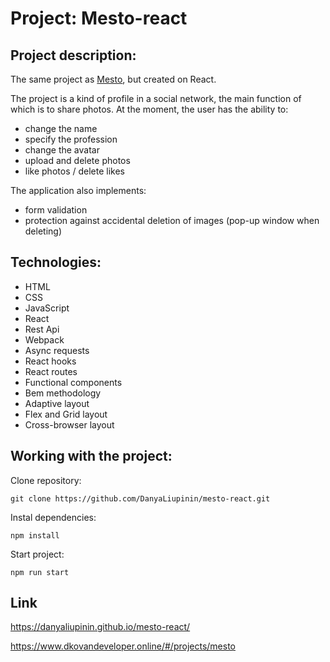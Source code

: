# Project: Mesto-react

## Project description:
The same project as [Mesto](https://github.com/DanyaLiupinin/mesto), but created on React.

The project is a kind of profile in a social network, the main function of which is to share photos. At the moment, the user has the ability to:
- change the name 
- specify the profession
- change the avatar
- upload and delete photos
- like photos / delete likes

The application also implements: 

- form validation
- protection against accidental deletion of images (pop-up window when deleting)

## Technologies:
- HTML
- CSS
- JavaScript
- React
- Rest Api
- Webpack
- Async requests 
- React hooks
- React routes
- Functional components
- Bem methodology
- Adaptive layout
- Flex and Grid layout
- Cross-browser layout 

## Working with the project:

Clone repository:

``` git clone https://github.com/DanyaLiupinin/mesto-react.git ```

Instal dependencies: 

``` npm install ```

Start project: 

``` npm run start ```

## Link ##
https://danyaliupinin.github.io/mesto-react/

https://www.dkovandeveloper.online/#/projects/mesto
